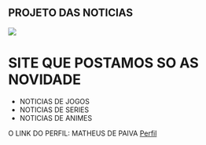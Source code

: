 <h2>PROJETO DAS NOTICIAS</h2>


<img src='https://th.bing.com/th/id/R.562997decf43986b9a134b61d92b53de?rik=JC577iI6eJ1THw&pid=ImgRaw&r=0'>

<h1>SITE QUE POSTAMOS SO AS NOVIDADE</h1>

<ul>
    <li>NOTICIAS DE JOGOS</li>
    <li>NOTICIAS DE SERIES</li>
    <li>NOTICIAS DE ANIMES</li>
</ul>

O LINK DO PERFIL: MATHEUS DE PAIVA <a href="https://github.com/ninjakgame">Perfil</a>